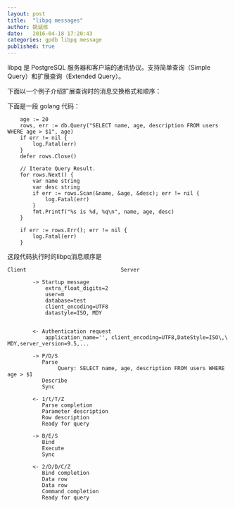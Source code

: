 ```yaml
---
layout: post
title:  "libpq messages"
author: 姚延栋
date:   2016-04-18 17:20:43
categories: gpdb libpq message
published: true
---
```


libpq 是 PostgreSQL 服务器和客户端的通讯协议。支持简单查询（Simple Query）和扩展查询（Extended Query）。

下面以一个例子介绍扩展查询时的消息交换格式和顺序：

下面是一段 golang 代码：

        age := 20
    	rows, err := db.Query("SELECT name, age, description FROM users WHERE age > $1", age)
    	if err != nil {
    		log.Fatal(err)
    	}
    	defer rows.Close()

    	// Iterate Query Result.
    	for rows.Next() {
    		var name string
    		var desc string
    		if err := rows.Scan(&name, &age, &desc); err != nil {
    			log.Fatal(err)
    		}
    		fmt.Printf("%s is %d, %q\n", name, age, desc)
    	}

    	if err := rows.Err(); err != nil {
    		log.Fatal(err)
    	}

这段代码执行时的libpq消息顺序是

    Client                              Server

            -> Startup message
                extra_float_digits=2
                user=m
                database=test
                client_encoding=UTF8
                datastyle=ISO, MDY


            <- Authentication request
                application_name='', client_encoding=UTF8,DateStyle=ISO\,\ MDY,server_version=9.5,...

            -> P/D/S
               Parse
                    Query: SELECT name, age, description FROM users WHERE age > $1
               Describe
               Sync

            <- 1/t/T/Z
               Parse completion
               Parameter description
               Row description
               Ready for query

            -> B/E/S
               Bind
               Execute
               Sync

            <- 2/D/D/C/Z
               Bind completion
               Data row
               Data row
               Command completion
               Ready for query